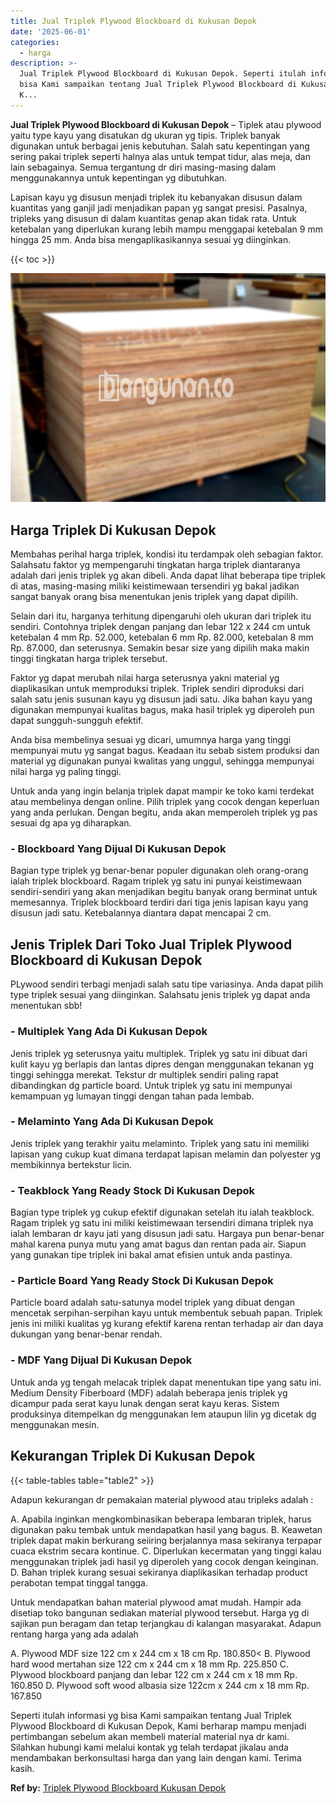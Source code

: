 ```yaml
---
title: Jual Triplek Plywood Blockboard di Kukusan Depok
date: '2025-06-01'
categories:
  - harga
description: >-
  Jual Triplek Plywood Blockboard di Kukusan Depok. Seperti itulah informasi yg
  bisa Kami sampaikan tentang Jual Triplek Plywood Blockboard di Kukusan Depok,
  K...
---
```


**Jual Triplek Plywood Blockboard di Kukusan Depok** – Tiplek atau plywood yaitu type kayu yang disatukan dg ukuran yg tipis. Triplek banyak digunakan untuk berbagai jenis kebutuhan. Salah satu kepentingan yang sering pakai triplek seperti halnya alas untuk tempat tidur, alas meja, dan lain sebagainya. Semua tergantung dr diri masing-masing dalam menggunakannya untuk kepentingan yg dibutuhkan.

Lapisan kayu yg disusun menjadi triplek itu kebanyakan disusun dalam kuantitas yang ganjil jadi menjadikan papan yg sangat presisi. Pasalnya, tripleks yang disusun di dalam kuantitas genap akan tidak rata. Untuk ketebalan yang diperlukan kurang lebih mampu menggapai ketebalan 9 mm hingga 25 mm. Anda bisa mengaplikasikannya sesuai yg diinginkan.

{{< toc >}}

![Jual Triplek Plywood Blockboard di Kukusan Depok](/images/jual-triplek-murah-36.png)

## Harga Triplek Di Kukusan Depok

Membahas perihal harga triplek, kondisi itu terdampak oleh sebagian faktor. Salahsatu faktor yg mempengaruhi tingkatan harga triplek diantaranya adalah dari jenis triplek yg akan dibeli. Anda dapat lihat beberapa tipe triplek di atas, masing-masing miliki keistimewaan tersendiri yg bakal jadikan sangat banyak orang bisa menentukan jenis triplek yang dapat dipilih.

Selain dari itu, harganya terhitung dipengaruhi oleh ukuran dari triplek itu sendiri. Contohnya triplek dengan panjang dan lebar 122 x 244 cm untuk ketebalan 4 mm Rp. 52.000, ketebalan 6 mm Rp. 82.000, ketebalan 8 mm Rp. 87.000, dan seterusnya. Semakin besar size yang dipilih maka makin tinggi tingkatan harga triplek tersebut.

Faktor yg dapat merubah nilai harga seterusnya yakni material yg diaplikasikan untuk memproduksi triplek. Triplek sendiri diproduksi dari salah satu jenis susunan kayu yg disusun jadi satu. Jika bahan kayu yang digunakan mempunyai kualitas bagus, maka hasil triplek yg diperoleh pun dapat sungguh-sungguh efektif.

Anda bisa membelinya sesuai yg dicari, umumnya harga yang tinggi mempunyai mutu yg sangat bagus. Keadaan itu sebab sistem produksi dan material yg digunakan punyai kwalitas yang unggul, sehingga mempunyai nilai harga yg paling tinggi.

Untuk anda yang ingin belanja triplek dapat mampir ke toko kami terdekat atau membelinya dengan online. Pilih triplek yang cocok dengan keperluan yang anda perlukan. Dengan begitu, anda akan memperoleh triplek yg pas sesuai dg apa yg diharapkan.

### \- Blockboard Yang Dijual Di Kukusan Depok

Bagian type triplek yg benar-benar populer digunakan oleh orang-orang ialah triplek blockboard. Ragam triplek yg satu ini punyai keistimewaan sendiri-sendiri yang akan menjadikan begitu banyak orang berminat untuk memesannya. Triplek blockboard terdiri dari tiga jenis lapisan kayu yang disusun jadi satu. Ketebalannya diantara dapat mencapai 2 cm.

## Jenis Triplek Dari Toko Jual Triplek Plywood Blockboard di Kukusan Depok

PLywood sendiri terbagi menjadi salah satu tipe variasinya. Anda dapat pilih type triplek sesuai yang diinginkan. Salahsatu jenis triplek yg dapat anda menentukan sbb!

### \- Multiplek Yang Ada Di Kukusan Depok

Jenis triplek yg seterusnya yaitu multiplek. Triplek yg satu ini dibuat dari kulit kayu yg berlapis dan lantas dipres dengan menggunakan tekanan yg tinggi sehingga merekat. Tekstur dr multiplek sendiri paling rapat dibandingkan dg particle board. Untuk triplek yg satu ini mempunyai kemampuan yg lumayan tinggi dengan tahan pada lembab.

### \- Melaminto Yang Ada Di Kukusan Depok

Jenis triplek yang terakhir yaitu melaminto. Triplek yang satu ini memiliki lapisan yang cukup kuat dimana terdapat lapisan melamin dan polyester yg membikinnya bertekstur licin.

### \- Teakblock Yang Ready Stock Di Kukusan Depok

Bagian type triplek yg cukup efektif digunakan setelah itu ialah teakblock. Ragam triplek yg satu ini miliki keistimewaan tersendiri dimana triplek nya ialah lembaran dr kayu jati yang disusun jadi satu. Hargaya pun benar-benar mahal karena punya mutu yang amat bagus dan rentan pada air. Siapun yang gunakan tipe triplek ini bakal amat efisien untuk anda pastinya.

### \- Particle Board Yang Ready Stock Di Kukusan Depok

Particle board adalah satu-satunya model triplek yang dibuat dengan mencetak serpihan-serpihan kayu untuk membentuk sebuah papan. Triplek jenis ini miliki kualitas yg kurang efektif karena rentan terhadap air dan daya dukungan yang benar-benar rendah.

### \- MDF Yang Dijual Di Kukusan Depok

Untuk anda yg tengah melacak triplek dapat menentukan tipe yang satu ini. Medium Density Fiberboard (MDF) adalah beberapa jenis triplek yg dicampur pada serat kayu lunak dengan serat kayu keras. Sistem produksinya ditempelkan dg menggunakan lem ataupun lilin yg dicetak dg menggunakan mesin.

## Kekurangan Triplek Di Kukusan Depok

{{< table-tables table="table2" >}}

Adapun kekurangan dr pemakaian material plywood atau tripleks adalah :

A. Apabila inginkan mengkombinasikan beberapa lembaran triplek, harus digunakan paku tembak untuk mendapatkan hasil yang bagus. B. Keawetan triplek dapat makin berkurang seiiring berjalannya masa sekiranya terpapar cuaca ekstrim secara kontinue. C. Diperlukan kecermatan yang tinggi kalau menggunakan triplek jadi hasil yg diperoleh yang cocok dengan keinginan. D. Bahan triplek kurang sesuai sekiranya diaplikasikan terhadap product perabotan tempat tinggal tangga.

Untuk mendapatkan bahan material plywood amat mudah. Hampir ada disetiap toko bangunan sediakan material plywood tersebut. Harga yg di sajikan pun beragam dan tetap terjangkau di kalangan masyarakat. Adapun rentang harga yang ada adalah

A. Plywood MDF size 122 cm x 244 cm x 18 cm Rp. 180.850< B. Plywood hard wood mertahan size 122 cm x 244 cm x 18 mm Rp. 225.850 C. Plywood blockboard panjang dan lebar 122 cm x 244 cm x 18 mm Rp. 160.850 D. Plywood soft wood albasia size 122cm x 244 cm x 18 mm Rp. 167.850

Seperti itulah informasi yg bisa Kami sampaikan tentang Jual Triplek Plywood Blockboard di Kukusan Depok, Kami berharap mampu menjadi pertimbangan sebelum akan membeli material material nya dr kami. Silahkan hubungi kami melalui kontak yg telah terdapat jikalau anda mendambakan berkonsultasi harga dan yang lain dengan kami. Terima kasih.

**Ref by:** [Triplek Plywood Blockboard Kukusan Depok](https://id.wikipedia.org/wiki/Triplek)
